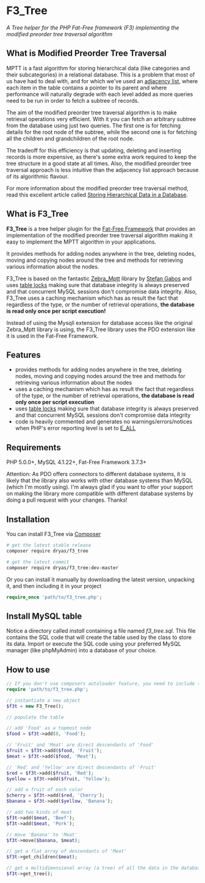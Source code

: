 # F3_Tree

*A Tree helper for the PHP Fat-Free framework (F3) implementing the modified preorder tree traversal algorithm*

## What is Modified Preorder Tree Traversal

MPTT is a fast algorithm for storing hierarchical data (like categories and their subcategories) in a relational database. This is a problem that most of us have had to deal with, and for which we've used an [adjacency list](http://mikehillyer.com/articles/managing-hierarchical-data-in-mysql/), where each item in the table contains a pointer to its parent and where performance will naturally degrade with each level added as more queries need to be run in order to fetch a subtree of records.

The aim of the modified preorder tree traversal algorithm is to make retrieval operations very efficient. With it you can fetch an arbitrary subtree from the database using just two queries. The first one is for fetching details for the root node of the subtree, while the second one is for fetching all the children and grandchildren of the root node.

The tradeoff for this efficiency is that updating, deleting and inserting records is more expensive, as there's some extra work required to keep the tree structure in a good state at all times. Also, the modified preorder tree traversal approach is less intuitive than the adjacency list approach because of its algorithmic flavour.

For more information about the modified preorder tree traversal method, read this excellent article called [Storing Hierarchical Data in a Database](http://blogs.sitepoint.com/hierarchical-data-database-2/).

## What is F3_Tree

**F3\_Tree** is a tree helper plugin for the [Fat-Free Framework](http://github.com/bcosca/fatfree) that provides an implementation of the modified preorder tree traversal algorithm making it easy to implement the MPTT algorithm in your applications.

It provides methods for adding nodes anywhere in the tree, deleting nodes, moving and copying nodes around the tree and methods for retrieving various information about the nodes.

F3\_Tree is based on the fantastic [Zebra_Mptt](https://github.com/stefangabos/Zebra_Mptt) library by [Stefan Gabos](https://github.com/stefangabos) and uses [table locks](http://dev.mysql.com/doc/refman/5.0/en/lock-tables.html) making sure that database integrity is always preserved and that concurrent MySQL sessions don't compromise data integrity. Also, F3_Tree uses a caching mechanism which has as result the fact that regardless of the type, or the number of retrieval operations, **the database is read only once per script execution!**

Instead of using the Mysqli extension for database access like the original Zebra_Mptt library is using, the F3_Tree library uses the PDO extension like it is used in the Fat-Free Framework.

## Features

- provides methods for adding nodes anywhere in the tree, deleting nodes, moving and copying nodes around the tree and methods for retrieving various information about the nodes
- uses a caching mechanism which has as result the fact that regardless of the type, or the number of retrieval operations, **the database is read only once per script execution**
- uses [table locks](http://dev.mysql.com/doc/refman/5.0/en/lock-tables.html) making sure that database integrity is always preserved and that concurrent MySQL sessions don't compromise data integrity
- code is heavily commented and generates no warnings/errors/notices when PHP's error reporting level is set to [E_ALL](https://web.archive.org/web/20160226192832/http://www.php.net/manual/en/function.error-reporting.php)

## Requirements

PHP 5.0.0+, MySQL 4.1.22+, Fat-Free Framework 3.7.3+

Attention: As PDO offers connectors to different database systems, it is likely that the library also works with other database systems than MySQL (which I'm mostly using). I'm always glad if you want to offer your support on making the library more compatible with different database systems by doing a pull request with your changes. Thanks!

## Installation

You can install F3_Tree via [Composer](https://packagist.org/packages/dryas/f3_tree)

```bash
# get the latest stable release
composer require dryas/f3_tree

# get the latest commit
composer require dryas/f3_tree:dev-master
```

Or you can install it manually by downloading the latest version, unpacking it, and then including it in your project

```php
require_once 'path/to/f3_tree.php';
```

## Install MySQL table

Notice a directory called *install* containing a file named *f3_tree.sql*. This file contains the SQL code that will create the table used by the class to store its data. Import or execute the SQL code using your preferred MySQL manager (like phpMyAdmin) into a database of your choice.

## How to use

```php
// If you don't use composers autoloader feature, you need to include the F3_Tree class
require 'path/to/f3_tree.php';

// instantiate a new object
$f3t = new F3_Tree();

// populate the table

// add 'Food' as a topmost node
$food = $f3t->add(0, 'Food');

// 'Fruit' and 'Meat' are direct descendants of 'Food'
$fruit = $f3t->add($food, 'Fruit');
$meat = $f3t->add($food, 'Meat');

// 'Red' and 'Yellow' are direct descendants of 'Fruit'
$red = $f3t->add($fruit, 'Red');
$yellow = $f3t->add($fruit, 'Yellow');

// add a fruit of each color
$cherry = $f3t->add($red, 'Cherry');
$banana = $f3t->add($yellow, 'Banana');

// add two kinds of meat
$f3t->add($meat, 'Beef');
$f3t->add($meat, 'Pork');

// move 'Banana' to 'Meat'
$f3t->move($banana, $meat);

// get a flat array of descendants of 'Meat'
$f3t->get_children($meat);

// get a multidimensional array (a tree) of all the data in the database
$f3t->get_tree();
```
